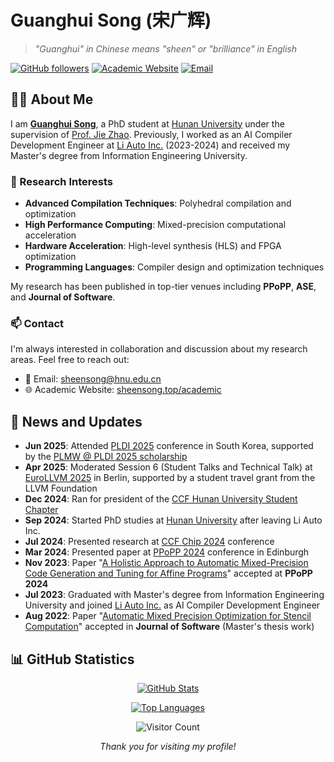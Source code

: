 # Guanghui Song (宋广辉)

> *"Guanghui" in Chinese means "sheen" or "brilliance" in English*

[![GitHub followers](https://img.shields.io/github/followers/sheenisme?style=social)](https://github.com/sheenisme)
[![Academic Website](https://img.shields.io/badge/Academic-Website-blue)](https://sheensong.top/academic/)
[![Email](https://img.shields.io/badge/Email-sheensong@hnu.edu.cn-red)](mailto:sheensong@hnu.edu.cn)

## 👨‍🎓 About Me

I am **[Guanghui Song](https://sheensong.top/academic/)**, a PhD student at [Hunan University](https://www-en.hnu.edu.cn) under the supervision of [Prof. Jie Zhao](https://yaozhujia.github.io). Previously, I worked as an AI Compiler Development Engineer at [Li Auto Inc.](https://www.lixiang.com/about.html) (2023-2024) and received my Master's degree from Information Engineering University.

### 🔬 Research Interests
- **Advanced Compilation Techniques**: Polyhedral compilation and optimization
- **High Performance Computing**: Mixed-precision computational acceleration
- **Hardware Acceleration**: High-level synthesis (HLS) and FPGA optimization
- **Programming Languages**: Compiler design and optimization techniques

My research has been published in top-tier venues including **PPoPP**, **ASE**, and **Journal of Software**.

### 📫 Contact
I'm always interested in collaboration and discussion about my research areas. Feel free to reach out:
- 📧 Email: [sheensong@hnu.edu.cn](mailto:sheensong@hnu.edu.cn)
- 🌐 Academic Website: [sheensong.top/academic](https://sheensong.top/academic/)

## 📰 News and Updates

- **Jun 2025**: Attended [PLDI 2025](https://pldi25.sigplan.org/) conference in South Korea, supported by the [PLMW @ PLDI 2025 scholarship](https://pldi25.sigplan.org/home/PLMW-pldi-2025)
- **Apr 2025**: Moderated Session 6 (Student Talks and Technical Talk) at [EuroLLVM 2025](https://llvm.swoogo.com/2025eurollvm/home) in Berlin, supported by a student travel grant from the LLVM Foundation
- **Dec 2024**: Ran for president of the [CCF Hunan University Student Chapter](https://mp.weixin.qq.com/s/AFaJoxtjnA_FEd2XJSJbUA)
- **Sep 2024**: Started PhD studies at [Hunan University](https://www-en.hnu.edu.cn) after leaving Li Auto Inc.
- **Jul 2024**: Presented research at [CCF Chip 2024](https://conf.ccf.org.cn/web/api/m1216328594754768896171003693528.action) conference
- **Mar 2024**: Presented paper at [PPoPP 2024](https://conf.researchr.org/track/PPoPP-2024/PPoPP-2024-papers) conference in Edinburgh
- **Nov 2023**: Paper "[A Holistic Approach to Automatic Mixed-Precision Code Generation and Tuning for Affine Programs](https://dl.acm.org/doi/10.1145/3627535.3638484)" accepted at **PPoPP 2024**
- **Jul 2023**: Graduated with Master's degree from Information Engineering University and joined [Li Auto Inc.](https://www.lixiang.com/about.html) as AI Compiler Development Engineer
- **Aug 2022**: Paper "[Automatic Mixed Precision Optimization for Stencil Computation](https://jos.org.cn/jos/article/abstract/6757)" accepted in **Journal of Software** (Master's thesis work)

## 📊 GitHub Statistics

<div align="center">

[![GitHub Stats](https://github-readme-stats.vercel.app/api?username=sheenisme&count_private=true&show_icons=true&theme=default&hide=contribs,prs)](https://github.com/sheenisme)

[![Top Languages](https://github-readme-stats.vercel.app/api/top-langs/?username=sheenisme&layout=compact&size_weight=0.5&count_weight=0.5&exclude_repo=sheenisme,academic,blog,my-ayer-theme,sheenisme.github.io,origion-hexo-theme-ayer&hide=javascript,tsql,java,css&langs_count=6)](https://github.com/sheenisme)

</div>
<div align="center">

![Visitor Count](https://visitor-badge.laobi.icu/badge?page_id=sheenisme.sheenisme&left_color=gray&right_color=blue)

*Thank you for visiting my profile!*
</div>